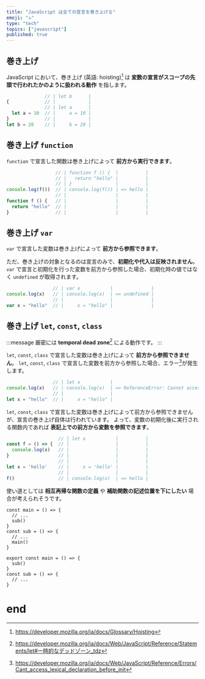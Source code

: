 ```yaml
---
title: "JavaScript は全ての宣言を巻き上げる"
emoji: "🔝"
type: "tech"
topics: ["javascript"]
published: true
---
```


## 巻き上げ

JavaScript において、巻き上げ (英語: hoisting)[^1] は **変数の宣言がスコープの先頭で行われたかのように扱われる動作** を指します。

[^1]: https://developer.mozilla.org/ja/docs/Glossary/Hoisting

```js
              // | let b      |
{             // |            |
              // | let a      |
  let a = 10  // |     a = 10 |
}             // |            |
let b = 20    // |     b = 20 |
```

## 巻き上げ `function`

`function` で宣言した関数は巻き上げによって **前方から実行できます**。

```js
                  // | function f () {  |          |
                  // |   return "hello" |          |
                  // | }                |          |
console.log(f())  // | console.log(f()) | => hello |
                  // |                  |          |
function f () {   // |                  |          |
  return "hello"  // |                  |          |
}                 // |                  |          |
```

## 巻き上げ `var`

`var` で宣言した変数は巻き上げによって **前方から参照できます**。

ただ、巻き上げの対象となるのは宣言のみで、**初期化や代入は反映されません**。
`var` で宣言と初期化を行った変数を前方から参照した場合、初期化時の値ではなく `undefined` が取得されます。

```js
                 // | var x           |              |
console.log(x)   // | console.log(x)  | => undefined |
                 // |                 |              |
var x = "hello"  // |     x = "hello" |              |
```

## 巻き上げ `let`, `const`, `class`

:::message
厳密には **temporal dead zone**[^2] による動作です。
:::

[^2]: https://developer.mozilla.org/ja/docs/Web/JavaScript/Reference/Statements/let#一時的なデッドゾーン_tdz

`let`, `const`, `class` で宣言した変数は巻き上げによって **前方から参照できません**。
`let`, `const`, `class` で宣言した変数を前方から参照した場合、エラー[^3]が発生します。

[^3]: https://developer.mozilla.org/ja/docs/Web/JavaScript/Reference/Errors/Cant_access_lexical_declaration_before_init

```js
                 // | let x           |                                                            |
console.log(x)   // | console.log(x)  | => ReferenceError: Cannot access 'x' before initialization |
                 // |                 |                                                            |
let x = "hello"  // |     x = "hello" |                                                            |
```

`let`, `const`, `class` で宣言した変数は巻き上げによって前方から参照できませんが、宣言の巻き上げ自体は行われています。
よって、変数の初期化後に実行される関数内であれば **表記上での前方から変数を参照できます**。

```js
                   // | let x           |          |
const f = () => {  // |                 |          |
  console.log(x)   // |                 |          |
}                  // |                 |          |
                   // |                 |          |
let x = 'hello'    // |     x = 'hello' |          |
                   // |                 |          |
f()                // | console.log(x)  | => hello |
```

使い道としては **相互再帰な関数の定義** や **補助関数の記述位置を下にしたい** 場合が考えられそうです。

```js:相互再帰な関数の定義
const main = () => {
  // ...
  sub()
}
const sub = () => {
  // ...
  main()
}
```

```js:補助関数の記述位置を下にしたい
export const main = () => {
  sub()
}
const sub = () => {
  // ...
}
```

# end
